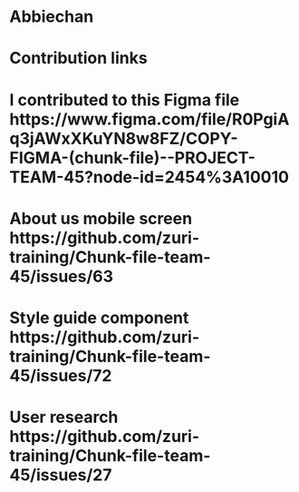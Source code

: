 <h1> Abbiechan </h1>
<h1> Contribution links </h1>
<h1> I contributed to this Figma file https://www.figma.com/file/R0PgiAq3jAWxXKuYN8w8FZ/COPY-FIGMA-(chunk-file)--PROJECT-TEAM-45?node-id=2454%3A10010 </h1>
<h1> About us mobile screen  https://github.com/zuri-training/Chunk-file-team-45/issues/63 </h1>
<h1> Style guide component  https://github.com/zuri-training/Chunk-file-team-45/issues/72 </h1>
<h1> User research https://github.com/zuri-training/Chunk-file-team-45/issues/27 </h1>
